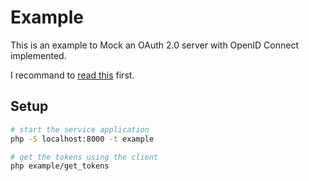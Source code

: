 # Example

This is an example to Mock an OAuth 2.0 server with OpenID Connect implemented.

I recommand to [read this](https://oauth2.thephpleague.com/authorization-server/auth-code-grant/) first.

## Setup
```sh
# start the service application
php -S localhost:8000 -t example

# get the tokens using the client
php example/get_tokens
```

